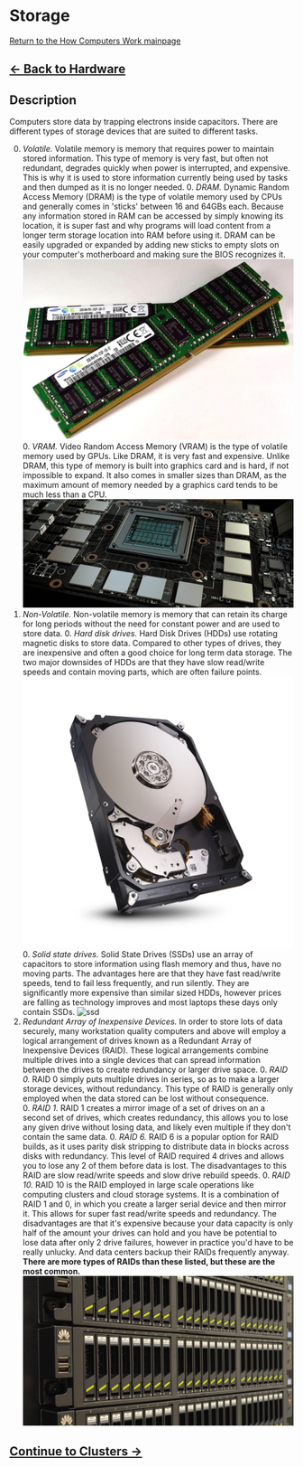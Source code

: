 # Storage

[Return to the How Computers Work mainpage](https://luger-lab.github.io/coding-tutorials/basic_computing_computers/)

## [&larr; Back to Hardware](https://luger-lab.github.io/coding-tutorials/basic_computing_computers/hardware/)

## Description
Computers store data by trapping electrons inside capacitors. There are different types of storage devices that are suited to different tasks.

0. *Volatile.* Volatile memory is memory that requires power to maintain stored information. This type of memory is very fast, but often not redundant, degrades quickly when power is interrupted, and expensive. This is why it is used to store information currently being used by tasks and then dumped as it is no longer needed.
    0. *DRAM.* Dynamic Random Access Memory (DRAM) is the type of volatile memory used by CPUs and generally comes in 'sticks' between 16 and 64GBs each. Because any information stored in RAM can be accessed by simply knowing its location, it is super fast and why programs will load content from a longer term storage location into RAM before using it. DRAM can be easily upgraded or expanded by adding new sticks to empty slots on your computer's motherboard and making sure the BIOS recognizes it. ![dram](dram.jpg)
    0. *VRAM.* Video Random Access Memory (VRAM) is the type of volatile memory used by GPUs. Like DRAM, it is very fast and expensive. Unlike DRAM, this type of memory is built into graphics card and is hard, if not impossible to expand. It also comes in smaller sizes than DRAM, as the maximum amount of memory needed by a graphics card tends to be much less than a CPU. ![vram](vram.jpg)
0. *Non-Volatile.* Non-volatile memory is memory that can retain its charge for long periods without the need for constant power and are used to store data.
    0. *Hard disk drives.* Hard Disk Drives (HDDs) use rotating magnetic disks to store data. Compared to other types of drives, they are inexpensive and often a good choice for long term data storage. The two major downsides of HDDs are that they have slow read/write speeds and contain moving parts, which are often failure points. ![hdd](hdd.jpg)
    0. *Solid state drives.* Solid State Drives (SSDs) use an array of capacitors to store information using flash memory and thus, have no moving parts. The advantages here are that they have fast read/write speeds, tend to fail less frequently, and run silently. They are significantly more expensive than similar sized HDDs, however prices are falling as technology improves and most laptops these days only contain SSDs. ![ssd](ssd.jpg)
0. *Redundant Array of Inexpensive Devices.* In order to store lots of data securely, many workstation quality computers and above will employ a logical arrangement of drives known as a Redundant Array of Inexpensive Devices (RAID). These logical arrangements combine multiple drives into a single devices that can spread information between the drives to create redundancy or larger drive space.
    0. *RAID 0.* RAID 0 simply puts multiple drives in series, so as to make a larger storage devices, without redundancy. This type of RAID is generally only employed when the data stored can be lost without consequence.  
    0. *RAID 1.* RAID 1 creates a mirror image of a set of drives on an a second set of drives, which creates redundancy, this allows you to lose any given drive without losing data, and likely even multiple if they don't contain the same data.
    0. *RAID 6.* RAID 6 is a popular option for RAID builds, as it uses parity disk stripping to distribute data in blocks across disks with redundancy. This level of RAID required 4 drives and allows you to lose any 2 of them before data is lost. The disadvantages to this RAID are slow read/write speeds and slow drive rebuild speeds.
    0. *RAID 10.* RAID 10 is the RAID employed in large scale operations like computing clusters and cloud storage systems. It is a combination of RAID 1 and 0, in which you create a larger serial device and then mirror it. This allows for super fast read/write speeds and redundancy. The disadvantages are that it's expensive because your data capacity is only half of the amount your drives can hold and you have be potential to lose data after only 2 drive failures, however in practice you'd have to be really unlucky. And data centers backup their RAIDs frequently anyway.
    **There are more types of RAIDs than these listed, but these are the most common.** ![raid](raid.jpg)

## [Continue to Clusters &rarr;](https://luger-lab.github.io/coding-tutorials/basic_computing_computers/clusters/)
